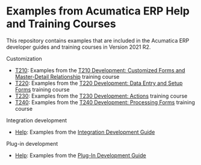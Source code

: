 # Examples from Acumatica ERP Help and Training Courses

This repository contains examples that are included in the Acumatica ERP developer guides and training courses in Version 2021 R2.

Customization

<!-- * [T190](Customization/T190): Source files for the [T190 Development: Quick Start in Customization](https://openuni.acumatica.com/courses/development/t190-development-quick-start-in-customization/) training course
 * [T200](Customization/T200): Examples from the [T200 Development: Maintenance Forms](https://openuni.acumatica.com/courses/development/t200-development-maintenance-forms/) training course -->
 * [T210](Customization/T210): Examples from the [T210 Development: Customized Forms and Master-Detail Relationship](https://openuni.acumatica.com/courses/development/t210-development-customized-forms-and-master-detail-relationship/) training course
 * [T220](Customization/T220): Examples from the [T220 Development: Data Entry and Setup Forms](https://openuni.acumatica.com/courses/development/t220-development-data-entry-and-setup-forms/) training course
 * [T230](Customization/T230): Examples from the [T230 Development: Actions](https://openuni.acumatica.com/courses/development/t230-development-actions/) training course
 * [T240](Customization/T240): Examples from the [T240 Development: Processing Forms](https://openuni.acumatica.com/courses/development/t240-development-processing-forms/) training course
<!-- * [T250](Customization/T250): Examples from the [T250 Development: Inquiry Forms](https://openuni.acumatica.com/courses/development/t250-development-inquiry-forms/) training course 
 * [T280](Customization/T280): Examples from the [T280 Development: Testing Business Logic](https://openuni.acumatica.com/courses/development/t280-development-testing-business-logic/) training course -->
 
Integration development

  * [Help](IntegrationDevelopment/Help): Examples from the [Integration Development Guide](https://help.acumatica.com/Help?ScreenId=ShowWiki&pageid=ff22837c-cd3a-410e-b768-88ca6e53b165)
 <!-- * [I300](IntegrationDevelopment/I300): Examples from the [I300 Web Services: Data Retrieval with OData](https://openuni.acumatica.com/courses/integration/i300-web-services-odata/) training course
  * [I310](IntegrationDevelopment/I310): Examples from the [I310 Web Services: Basic | Data Retrieval with REST API](https://openuni.acumatica.com/courses/integration/i310-web-services-basic-data-retrieval/) training course
  * [I320](IntegrationDevelopment/I320): Examples from the [I320 Web Services: Advanced | Data Retrieval with REST API](https://openuni.acumatica.com/courses/integration/i320-web-services-advanced-data-retrieval/) training course
  * [I330](IntegrationDevelopment/I330): Examples from the [I330 Web Services: Data Manipulation with REST API](https://openuni.acumatica.com/courses/integration/i330-web-services-data-manipulation/) training course -->

Plug-in development  

 * [Help](PlugInDevelopment/Help): Examples from the [Plug-In Development Guide](https://help.acumatica.com/Help?ScreenId=ShowWiki&pageid=03156779-6d2b-4723-b2f5-49baf251f7e3)
